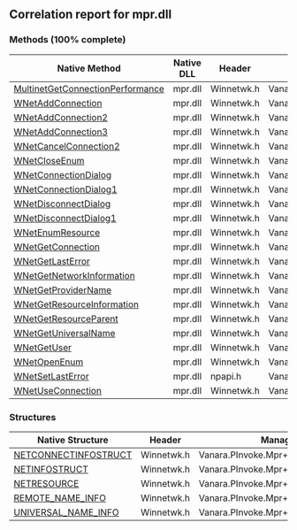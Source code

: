 ## Correlation report for mpr.dll  
### Methods (100% complete)  
Native Method | Native DLL | Header | Managed Method  
--- | --- | --- | ---  
[MultinetGetConnectionPerformance](http://msdn2.microsoft.com/en-us/library/aa385342) | mpr.dll | Winnetwk.h | Vanara.PInvoke.Mpr.MultinetGetConnectionPerformance  
[WNetAddConnection](http://msdn2.microsoft.com/en-us/library/aa385410) | mpr.dll | Winnetwk.h | Vanara.PInvoke.Mpr.WNetAddConnection  
[WNetAddConnection2](http://msdn2.microsoft.com/en-us/library/aa385413) | mpr.dll | Winnetwk.h | Vanara.PInvoke.Mpr.WNetAddConnection2  
[WNetAddConnection3](http://msdn2.microsoft.com/en-us/library/aa385418) | mpr.dll | Winnetwk.h | Vanara.PInvoke.Mpr.WNetAddConnection3  
[WNetCancelConnection2](http://msdn2.microsoft.com/en-us/library/aa385427) | mpr.dll | Winnetwk.h | Vanara.PInvoke.Mpr.WNetCancelConnection2  
[WNetCloseEnum](http://msdn2.microsoft.com/en-us/library/aa385431) | mpr.dll | Winnetwk.h | Vanara.PInvoke.Mpr.WNetCloseEnum  
[WNetConnectionDialog](http://msdn2.microsoft.com/en-us/library/aa385433) | mpr.dll | Winnetwk.h | Vanara.PInvoke.Mpr.WNetConnectionDialog  
[WNetConnectionDialog1](http://msdn2.microsoft.com/en-us/library/aa385436) | mpr.dll | Winnetwk.h | Vanara.PInvoke.Mpr.WNetConnectionDialog1  
[WNetDisconnectDialog](http://msdn2.microsoft.com/en-us/library/aa385440) | mpr.dll | Winnetwk.h | Vanara.PInvoke.Mpr.WNetDisconnectDialog  
[WNetDisconnectDialog1](http://msdn2.microsoft.com/en-us/library/aa385443) | mpr.dll | Winnetwk.h | Vanara.PInvoke.Mpr.WNetDisconnectDialog1  
[WNetEnumResource](http://msdn2.microsoft.com/en-us/library/aa385449) | mpr.dll | Winnetwk.h | Vanara.PInvoke.Mpr.WNetEnumResource  
[WNetGetConnection](http://msdn2.microsoft.com/en-us/library/aa385453) | mpr.dll | Winnetwk.h | Vanara.PInvoke.Mpr.WNetGetConnection  
[WNetGetLastError](http://msdn2.microsoft.com/en-us/library/aa385459) | mpr.dll | Winnetwk.h | Vanara.PInvoke.Mpr.WNetGetLastError  
[WNetGetNetworkInformation](http://msdn2.microsoft.com/en-us/library/aa385461) | mpr.dll | Winnetwk.h | Vanara.PInvoke.Mpr.WNetGetNetworkInformation  
[WNetGetProviderName](http://msdn2.microsoft.com/en-us/library/aa385464) | mpr.dll | Winnetwk.h | Vanara.PInvoke.Mpr.WNetGetProviderName  
[WNetGetResourceInformation](http://msdn2.microsoft.com/en-us/library/aa385469) | mpr.dll | Winnetwk.h | Vanara.PInvoke.Mpr.WNetGetResourceInformation  
[WNetGetResourceParent](http://msdn2.microsoft.com/en-us/library/aa385470) | mpr.dll | Winnetwk.h | Vanara.PInvoke.Mpr.WNetGetResourceParent  
[WNetGetUniversalName](http://msdn2.microsoft.com/en-us/library/aa385474) | mpr.dll | Winnetwk.h | Vanara.PInvoke.Mpr.WNetGetUniversalName  
[WNetGetUser](http://msdn2.microsoft.com/en-us/library/aa385476) | mpr.dll | Winnetwk.h | Vanara.PInvoke.Mpr.WNetGetUser  
[WNetOpenEnum](http://msdn2.microsoft.com/en-us/library/aa385478) | mpr.dll | Winnetwk.h | Vanara.PInvoke.Mpr.WNetOpenEnum  
[WNetSetLastError](http://msdn2.microsoft.com/en-us/library/ee472f01-de44-4c47-9ae5-8bbac74de78b) | mpr.dll | npapi.h | Vanara.PInvoke.Mpr.WNetSetLastError  
[WNetUseConnection](http://msdn2.microsoft.com/en-us/library/aa385482) | mpr.dll | Winnetwk.h | Vanara.PInvoke.Mpr.WNetUseConnection  
### Structures  
Native Structure | Header | Managed Structure  
--- | --- | ---  
[NETCONNECTINFOSTRUCT](http://msdn2.microsoft.com/en-us/library/aa385345) | Winnetwk.h | Vanara.PInvoke.Mpr+NETCONNECTINFOSTRUCT  
[NETINFOSTRUCT](http://msdn2.microsoft.com/en-us/library/aa385349) | Winnetwk.h | Vanara.PInvoke.Mpr+NETINFOSTRUCT  
[NETRESOURCE](http://msdn2.microsoft.com/en-us/library/aa385353) | Winnetwk.h | Vanara.PInvoke.Mpr+NETRESOURCE  
[REMOTE_NAME_INFO](http://msdn2.microsoft.com/en-us/library/aa385366) | Winnetwk.h | Vanara.PInvoke.Mpr+REMOTE_NAME_INFO  
[UNIVERSAL_NAME_INFO](http://msdn2.microsoft.com/en-us/library/aa385379) | Winnetwk.h | Vanara.PInvoke.Mpr+UNIVERSAL_NAME_INFO  
